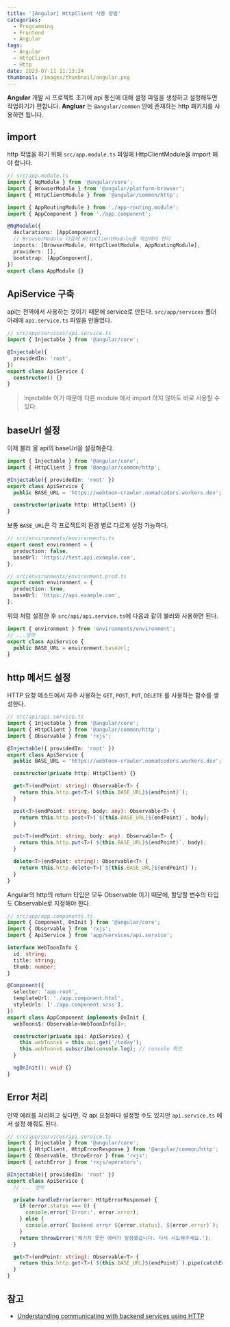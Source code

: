 ```yaml
---
title: '[Angular] HttpClient 사용 방법'
categories:
  - Programming
  - Frontend
  - Angular
tags:
  - Angular
  - HttpClient
  - Http
date: 2023-07-11 11:13:24
thumbnail: /images/thumbnail/angular.png
---
```


**Angular** 개발 시 프로젝트 초기에 api 통신에 대해 설정 파일을 생성하고 설정해두면 작업하기가 편합니다.
**Angluar** 는 `@angular/common` 안에 존재하는 http 패키지를 사용하면 됩니다.

## import

http 작업을 하기 위해 `src/app.module.ts` 파일에 HttpClientModule을 import 해야 합니다.

```ts
// src/app.module.ts
import { NgModule } from '@angular/core';
import { BrowserModule } from '@angular/platform-browser';
import { HttpClientModule } from '@angular/common/http';

import { AppRoutingModule } from './app-routing.module';
import { AppComponent } from './app.component';

@NgModule({
  declarations: [AppComponent],
  // BrowserModule 다음에 HttpClientModule를 작성해야 한다
  imports: [BrowserModule, HttpClientModule, AppRoutingModule],
  providers: [],
  bootstrap: [AppComponent],
})
export class AppModule {}
```

## ApiService 구축

api는 전역에서 사용하는 것이기 때문에 service로 만든다.
`src/app/services` 폴더 아래에 `api.service.ts` 파일을 만들었다.

```ts
// src/app/services/api.service.ts
import { Injectable } from '@angular/core';

@Injectable({
  providedIn: 'root',
})
export class ApiService {
  constructor() {}
}
```

> Injectable 이기 때문에 다른 module 에서 import 하지 않아도 바로 사용할 수 있다.

## baseUrl 설정

이제 불러 올 api의 baseUrl을 설정해준다.

```ts
import { Injectable } from '@angular/core';
import { HttpClient } from '@angular/common/http';

@Injectable({ providedIn: 'root' })
export class ApiService {
  public BASE_URL = 'https://webtoon-crawler.nomadcoders.workers.dev';

  constructor(private http: HttpClient) {}
}
```

보통 `BASE_URL`은 각 프로젝트의 환경 별로 다르게 설정 가능하다.

```ts
// src/environments/environments.ts
export const environment = {
  production: false,
  baseUrl: 'https://test.api.example.com',
};
```

```ts
// src/environments/environment.prod.ts
export const environment = {
  production: true,
  baseUrl: 'https://api.example.com',
};
```

위의 처럼 설정한 후 `src/api/api.service.ts`에 다음과 같이 불러와 사용하면 된다.

```ts
import { environment } from 'environments/environment';
// ...생략
export class ApiService {
  public BASE_URL = environment.baseUrl;
}
```

## http 메서드 설정

HTTP 요청 메소드에서 자주 사용하는 `GET`, `POST`, `PUT`, `DELETE` 를 사용하는 함수를 생성한다.

```ts
// src/api/api.service.ts
import { Injectable } from '@angular/core';
import { HttpClient } from '@angular/common/http';
import { Observable } from 'rxjs';

@Injectable({ providedIn: 'root' })
export class ApiService {
  public BASE_URL = 'https://webtoon-crawler.nomadcoders.workers.dev';

  constructor(private http: HttpClient) {}

  get<T>(endPoint: string): Observable<T> {
    return this.http.get<T>(`${this.BASE_URL}${endPoint}`);
  }

  post<T>(endPoint: string, body: any): Observable<T> {
    return this.http.post<T>(`${this.BASE_URL}${endPoint}`, body);
  }

  put<T>(endPoint: string, body: any): Observable<T> {
    return this.http.put<T>(`${this.BASE_URL}${endPoint}`, body);
  }

  delete<T>(endPoint: string): Observable<T> {
    return this.http.delete<T>(`${this.BASE_URL}${endPoint}`);
  }
}
```

Angular의 http의 return 타입은 모두 Observable 이기 때문에, 할당할 변수의 타입도 Observable로 지정해야 한다.

```ts
// src/app/app.components.ts
import { Component, OnInit } from '@angular/core';
import { Observable } from 'rxjs';
import { ApiService } from 'app/services/api.service';

interface WebToonInfo {
  id: string;
  title: string;
  thumb: number;
}

@Component({
  selector: 'app-root',
  templateUrl: './app.component.html',
  styleUrls: ['./app.component.scss'],
})
export class AppComponent implements OnInit {
  webToons$: Observable<WebToonInfo[]>;

  constructor(private api: ApiService) {
    this.webToons$ = this.api.get('/today');
    this.webToons$.subscribe(console.log); // console 확인
  }

  ngOnInit(): void {}
}
```

## Error 처리

만약 에러를 처리하고 싶다면, 각 api 요청마다 설정할 수도 있지만 `api.service.ts` 에서 설정 해줘도 된다.

```ts
// src/app/services/api.service.ts
import { Injectable } from '@angular/core';
import { HttpClient, HttpErrorResponse } from '@angular/common/http';
import { Observable, throwError } from 'rxjs';
import { catchError } from 'rxjs/operators';

@Injectable({ providedIn: 'root' })
export class ApiService {
  // ... 생략

  private handleError(error: HttpErrorResponse) {
    if (error.status === 0) {
      console.error('Error:', error.error);
    } else {
      console.error(`Backend error ${error.status}, ${error.error}`);
    }
    return throwError('예기치 못한 에러가 발생했습니다. 다시 시도해주세요.');
  }

  get<T>(endPoint: string): Observable<T> {
    return this.http.get<T>(`${this.BASE_URL}${endPoint}`).pipe(catchError(this.handleError));
  }
}
```

## 참고

- [Understanding communicating with backend services using HTTP](https://angular.io/guide/understanding-communicating-with-http#requesting-data-from-a-server)
